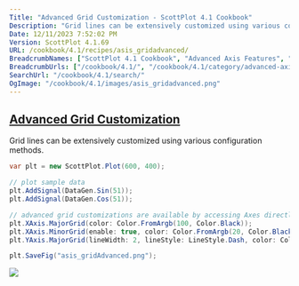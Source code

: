 ```yaml
---
Title: "Advanced Grid Customization - ScottPlot 4.1 Cookbook"
Description: "Grid lines can be extensively customized using various configuration methods."
Date: 12/11/2023 7:52:02 PM
Version: ScottPlot 4.1.69
URL: /cookbook/4.1/recipes/asis_gridadvanced/
BreadcrumbNames: ["ScottPlot 4.1 Cookbook", "Advanced Axis Features", "Advanced Grid Customization"]
BreadcrumbUrls: ["/cookbook/4.1/", "/cookbook/4.1/category/advanced-axis-features", "/cookbook/4.1/recipes/asis_gridadvanced/"]
SearchUrl: "/cookbook/4.1/search/"
OgImage: "/cookbook/4.1/images/asis_gridadvanced.png"
---
```


<h2><a href='/cookbook/4.1/recipes/asis_gridadvanced/'>Advanced Grid Customization</a></h2>

Grid lines can be extensively customized using various configuration methods.

```cs
var plt = new ScottPlot.Plot(600, 400);

// plot sample data
plt.AddSignal(DataGen.Sin(51));
plt.AddSignal(DataGen.Cos(51));

// advanced grid customizations are available by accessing Axes directly
plt.XAxis.MajorGrid(color: Color.FromArgb(100, Color.Black));
plt.XAxis.MinorGrid(enable: true, color: Color.FromArgb(20, Color.Black));
plt.YAxis.MajorGrid(lineWidth: 2, lineStyle: LineStyle.Dash, color: Color.Magenta);

plt.SaveFig("asis_gridAdvanced.png");
```

<img src='../../images/asis_gridadvanced.png' class='d-block mx-auto my-5' />



